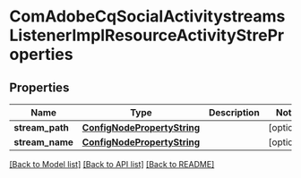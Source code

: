# ComAdobeCqSocialActivitystreamsListenerImplResourceActivityStreProperties

## Properties
Name | Type | Description | Notes
------------ | ------------- | ------------- | -------------
**stream_path** | [**ConfigNodePropertyString**](ConfigNodePropertyString.md) |  | [optional] 
**stream_name** | [**ConfigNodePropertyString**](ConfigNodePropertyString.md) |  | [optional] 

[[Back to Model list]](../README.md#documentation-for-models) [[Back to API list]](../README.md#documentation-for-api-endpoints) [[Back to README]](../README.md)


